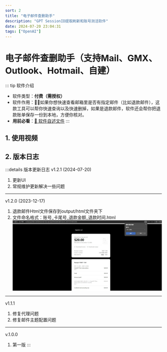```yaml
---
sort: 2
title: "电子邮件查删助手"
description: "GPT SessionID提取刷新和账号测活软件"
date: 2024-07-20 23:04:31
tags: ["OpenAI"]
---
```


# 电子邮件查删助手（支持Mail、GMX、Outlook、Hotmail、自建）

::: tip 软件介绍
* 软件类型：**付费（需授权）**
* 软件作用：👨‍💻如果你想快速查看邮箱里是否有指定邮件（比如退款邮件），这款工具可以帮你快速查询以及快速删掉，如果是退款邮件，软件还会帮你把退款账单保存一份到本地，方便你核对。  
* **用前必看**：[📌 软件自述文件](./soft-used-readme)
:::

## 1. 使用视频

<ClientOnly><ArtPlayer url='https://alist.diyy.fun:433/p/Local/%E7%94%B5%E5%AD%90%E9%82%AE%E4%BB%B6%E6%9F%A5%E5%88%A0%E5%8A%A9%E6%89%8B.mov?sign=TzErNxjvnqkvnDyq8X91uWMalh6PW2TvWGlDQe_Onvs=:0'/></ClientOnly>

## 2. 版本日志

:::details 版本更新日志
v1.2.1 (2024-07-20)
1. 更新UI    
2. 常规维护更新解决一些问题
---
v1.2.0 (2023-12-17)
1. 退款邮件Html文件保存到output/html文件夹下
2. 文件命名格式：账号_卡尾号_退款金额_退款时间.html
![img](./1721575486.png)
---
v1.1.1
1. 修复代理问题
2. 修复邮件主题配置问题
---
v.1.0.0
1. 第一版
:::
